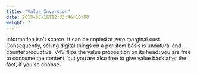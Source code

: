 ```yaml
---
title: "Value Inversion"
date: 2019-05-18T12:33:46+10:00
weight: 7
---
```


Information isn't scarce. It can be copied at zero marginal cost. Consequently,
selling digital things on a per-item basis is unnatural and counterproductive.
V4V flips the value proposition on its head: you are free to consume the
content, but you are also free to give value back after the fact, if you so
choose.
